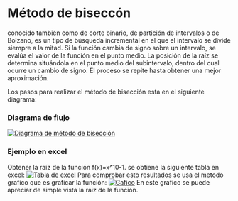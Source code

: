 # Método de biseccón
conocido también como de corte binario, de partición de intervalos o de Bolzano, es un tipo de búsqueda incremental en el que el intervalo se divide siempre a la mitad. Si la función cambia de signo sobre un intervalo, se evalúa el valor de la función en el punto medio. La posición de la raíz se determina situándola en el punto medio del subintervalo, dentro del cual ocurre un cambio de signo. El proceso se repite hasta obtener una mejor aproximación.

Los pasos para realizar el método de bisección esta en el siguiente diagrama:
### Diagrama de flujo
[![Diagrama de método de bisección](https://drive.google.com/file/d/1fd_Iw6H35l_R5fmbTEGOioGTjV7njAfY/view?usp=drive_link "Diagrama de método de bisección")](https://drive.google.com/file/d/1fd_Iw6H35l_R5fmbTEGOioGTjV7njAfY/view?usp=drive_link "Diagrama de método de bisección")

### Ejemplo en excel
Obtener la raíz de la función f(x)=x^10-1.
se obtiene la siguiente tabla en excel:
[![Tabla de excel](https://drive.google.com/file/d/1PpvF_d5Y1ZhdfDkGCFmg1HjXjPXei_Ys/view?usp=sharing "Tabla de excel")](https://drive.google.com/file/d/1PpvF_d5Y1ZhdfDkGCFmg1HjXjPXei_Ys/view?usp=sharing "Tabla de excel")
Para comprobar esto resultados se usa el metodo grafico que es graficar la función:
[![Gafico](https://drive.google.com/file/d/1eYBuFTyhD7EZIwzqvnkQRUP8ja-tvU8T/view?usp=sharing "Gafico")](https://drive.google.com/file/d/1eYBuFTyhD7EZIwzqvnkQRUP8ja-tvU8T/view?usp=sharing "Gafico")
En este grafico se puede apreciar de simple vista la raiz de la función.
